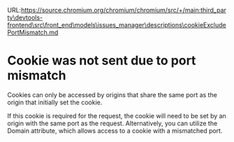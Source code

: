 URL:https://source.chromium.org/chromium/chromium/src/+/main:third_party\devtools-frontend\src\front_end\models\issues_manager\descriptions\cookieExcludePortMismatch.md
# Cookie was not sent due to port mismatch

Cookies can only be accessed by origins that share the same port as the origin
that initially set the cookie.

If this cookie is required for the request, the cookie will need to be set by an
origin with the same port as the request. Alternatively, you can utilize the
Domain attribute, which allows access to a cookie with a mismatched port.
